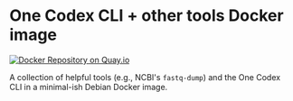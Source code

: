# One Codex CLI + other tools Docker image

[![Docker Repository on Quay.io](https://quay.io/repository/refgenomics/docker-onecodex-cli/status "Docker Repository on Quay.io")](https://quay.io/repository/refgenomics/docker-onecodex-cli)

A collection of helpful tools (e.g., NCBI's `fastq-dump`) and the One Codex CLI in a minimal-ish Debian Docker image.
